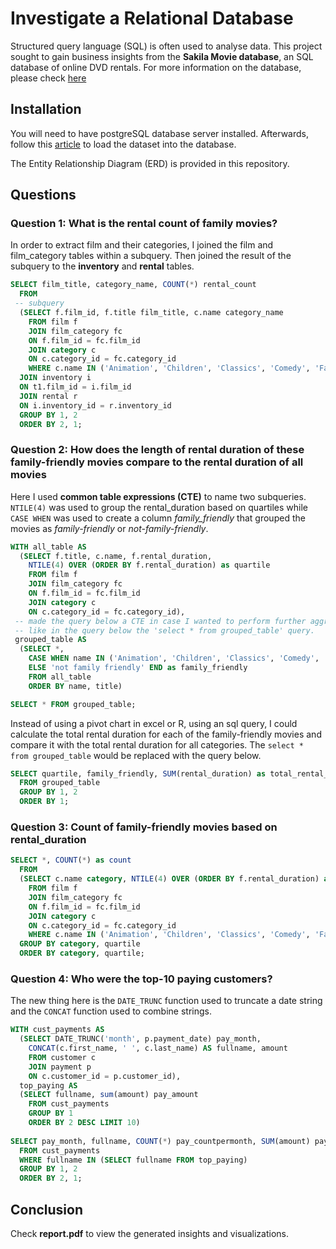 # Investigate a Relational Database

Structured query language (SQL) is often used to analyse data. This project sought to gain business insights from the **Sakila Movie database**, an SQL database of online DVD rentals. For more information on the database, please check [here](https://www.postgresqltutorial.com/postgresql-getting-started/postgresql-sample-database/)

## Installation

You will need to have postgreSQL database server installed. Afterwards, follow this [article](https://www.postgresqltutorial.com/postgresql-getting-started/load-postgresql-sample-database/) to load the dataset into the database.

The Entity Relationship Diagram (ERD) is provided in this repository.

## Questions

### Question 1: What is the rental count of family movies?

In order to extract film and their categories, I joined the film and film_category tables within a subquery. Then joined the result of the subquery to the **inventory** and **rental** tables.

```sql
SELECT film_title, category_name, COUNT(*) rental_count
  FROM
 -- subquery
  (SELECT f.film_id, f.title film_title, c.name category_name
    FROM film f
    JOIN film_category fc
    ON f.film_id = fc.film_id
    JOIN category c
    ON c.category_id = fc.category_id
    WHERE c.name IN ('Animation', 'Children', 'Classics', 'Comedy', 'Family', 'Music')) t1
  JOIN inventory i
  ON t1.film_id = i.film_id
  JOIN rental r
  ON i.inventory_id = r.inventory_id
  GROUP BY 1, 2
  ORDER BY 2, 1;
```

### Question 2: How does the length of rental duration of these family-friendly movies compare to the rental duration of all movies

Here I used **common table expressions (CTE)** to name two subqueries. `NTILE(4)` was used to group the rental_duration based on quartiles while `CASE WHEN` was used to create a column *family_friendly* that grouped the movies as *family-friendly* or *not-family-friendly*.

```sql
WITH all_table AS 
  (SELECT f.title, c.name, f.rental_duration,
    NTILE(4) OVER (ORDER BY f.rental_duration) as quartile
    FROM film f
    JOIN film_category fc
    ON f.film_id = fc.film_id
    JOIN category c
    ON c.category_id = fc.category_id),
 -- made the query below a CTE in case I wanted to perform further aggregations
 -- like in the query below the 'select * from grouped_table' query.
 grouped_table AS 
  (SELECT *,
    CASE WHEN name IN ('Animation', 'Children', 'Classics', 'Comedy', 'Family', 'Music') THEN 'family friendly'
    ELSE 'not family friendly' END as family_friendly
    FROM all_table
    ORDER BY name, title)

SELECT * FROM grouped_table;
```

Instead of using a pivot chart in excel or R, using an sql query, I could calculate the total rental duration for each of the family-friendly movies and compare it with the total rental duration for all categories. The `select * from grouped_table` would be replaced with the query below.

```sql
SELECT quartile, family_friendly, SUM(rental_duration) as total_rental_duration
  FROM grouped_table
  GROUP BY 1, 2
  ORDER BY 1;
```

### Question 3: Count of family-friendly movies based on rental_duration

```sql
SELECT *, COUNT(*) as count 
  FROM 
  (SELECT c.name category, NTILE(4) OVER (ORDER BY f.rental_duration) as quartile
    FROM film f
    JOIN film_category fc
    ON f.film_id = fc.film_id
    JOIN category c
    ON c.category_id = fc.category_id
    WHERE c.name IN ('Animation', 'Children', 'Classics', 'Comedy', 'Family', 'Music')) sub
  GROUP BY category, quartile
  ORDER BY category, quartile;
```

### Question 4: Who were the top-10 paying customers?

The new thing here is the `DATE_TRUNC` function used to truncate a date string and the `CONCAT` function used to combine strings.

```sql
WITH cust_payments AS 
  (SELECT DATE_TRUNC('month', p.payment_date) pay_month,
    CONCAT(c.first_name, ' ', c.last_name) AS fullname, amount
    FROM customer c
    JOIN payment p
    ON c.customer_id = p.customer_id),
  top_paying AS
  (SELECT fullname, sum(amount) pay_amount
    FROM cust_payments
    GROUP BY 1
    ORDER BY 2 DESC LIMIT 10) 
 
SELECT pay_month, fullname, COUNT(*) pay_countpermonth, SUM(amount) pay_amount
  FROM cust_payments
  WHERE fullname IN (SELECT fullname FROM top_paying)
  GROUP BY 1, 2
  ORDER BY 2, 1;
```

## Conclusion

Check **report.pdf** to view the generated insights and visualizations.
